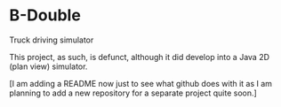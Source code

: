B-Double
========

Truck driving simulator

This project, as such, is defunct, although it did develop into a Java 2D (plan view) simulator.

[I am adding a README now just to see what github does with it as I am planning to add a new
repository for a separate project quite soon.]
